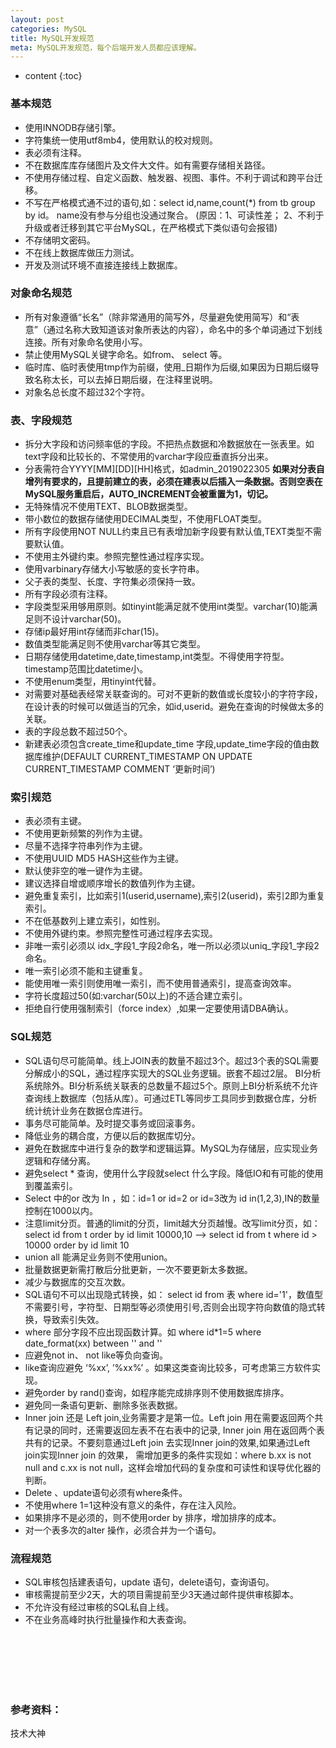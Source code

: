 ```yaml
---
layout: post
categories: MySQL
title: MySQL开发规范
meta: MySQL开发规范，每个后端开发人员都应该理解。
---
```

* content
{:toc}

### 基本规范

* 使用INNODB存储引擎。
* 字符集统一使用utf8mb4，使用默认的校对规则。
* 表必须有注释。
* 不在数据库库存储图片及文件大文件。如有需要存储相关路径。
* 不使用存储过程、自定义函数、触发器、视图、事件。不利于调试和跨平台迁移。
* 不写在严格模式通不过的语句,如：select id,name,count(*) from tb group by id。 name没有参与分组也没通过聚合。
(原因：1、可读性差； 2、不利于升级或者迁移到其它平台MySQL，在严格模式下类似语句会报错)
* 不存储明文密码。
* 不在线上数据库做压力测试。
* 开发及测试环境不直接连接线上数据库。

### 对象命名规范

* 所有对象遵循“长名”（除非常通用的简写外，尽量避免使用简写）和“表意”（通过名称大致知道该对象所表达的内容），命名中的多个单词通过下划线连接。所有对象命名使用小写。
* 禁止使用MySQL关键字命名。如from、 select 等。
* 临时库、临时表使用tmp作为前缀，使用_日期作为后缀,如果因为日期后缀导致名称太长，可以去掉日期后缀，在注释里说明。
* 对象名总长度不超过32个字符。

### 表、字段规范

* 拆分大字段和访问频率低的字段。不把热点数据和冷数据放在一张表里。如text字段和比较长的、不常使用的varchar字段应垂直拆分出来。
* 分表需符合YYYY[MM][DD][HH]格式，如admin_2019022305 **如果对分表自增列有要求的，且提前建立的表，必须在建表以后插入一条数据。否则空表在MySQL服务重启后，AUTO_INCREMENT会被重置为1，切记。**
* 无特殊情况不使用TEXT、BLOB数据类型。
* 带小数位的数据存储使用DECIMAL类型，不使用FLOAT类型。
* 所有字段使用NOT NULL约束且已有表增加新字段要有默认值,TEXT类型不需要默认值。
* 不使用主外键约束。参照完整性通过程序实现。
* 使用varbinary存储大小写敏感的变长字符串。
* 父子表的类型、长度、字符集必须保持一致。
* 所有字段必须有注释。
* 字段类型采用够用原则。如tinyint能满足就不使用int类型。varchar(10)能满足则不设计varchar(50)。
* 存储ip最好用int存储而非char(15)。
* 数值类型能满足则不使用varchar等其它类型。
* 日期存储使用datetime,date,timestamp,int类型。不得使用字符型。timestamp范围比datetime小。
* 不使用enum类型，用tinyint代替。
* 对需要对基础表经常关联查询的。可对不更新的数值或长度较小的字符字段，在设计表的时候可以做适当的冗余，如id,userid。避免在查询的时候做太多的关联。
* 表的字段总数不超过50个。
* 新建表必须包含create_time和update_time 字段,update_time字段的值由数据库维护(DEFAULT CURRENT_TIMESTAMP ON UPDATE CURRENT_TIMESTAMP COMMENT ‘更新时间’)

### 索引规范

* 表必须有主键。
* 不使用更新频繁的列作为主键。
* 尽量不选择字符串列作为主键。
* 不使用UUID MD5 HASH这些作为主键。
* 默认使非空的唯一键作为主键。
* 建议选择自增或顺序增长的数值列作为主键。
* 避免重复索引，比如索引1(userid,username),索引2(userid)，索引2即为重复索引。
* 不在低基数列上建立索引，如性别。
* 不使用外键约束。参照完整性可通过程序去实现。
* 非唯一索引必须以 idx_字段1_字段2命名，唯一所以必须以uniq_字段1_字段2命名。
* 唯一索引必须不能和主键重复。
* 能使用唯一索引则使用唯一索引，而不使用普通索引，提高查询效率。
* 字符长度超过50(如:varchar(50以上)的不适合建立索引。
* 拒绝自行使用强制索引（force index）,如果一定要使用请DBA确认。

### SQL规范

* SQL语句尽可能简单。线上JOIN表的数量不超过3个。超过3个表的SQL需要分解成小的SQL，通过程序实现大的SQL业务逻辑。嵌套不超过2层。
BI分析系统除外。BI分析系统关联表的总数量不超过5个。原则上BI分析系统不允许查询线上数据库（包括从库）。可通过ETL等同步工具同步到数据仓库，分析统计统计业务在数据仓库进行。
* 事务尽可能简单。及时提交事务或回滚事务。
* 降低业务的耦合度，方便以后的数据库切分。
* 避免在数据库中进行复杂的数学和逻辑运算。MySQL为存储层，应实现业务逻辑和存储分离。
* 避免select * 查询，使用什么字段就select 什么字段。降低IO和有可能的使用到覆盖索引。
* Select 中的or 改为 In ，如：id=1 or id=2 or id=3改为 id in(1,2,3),IN的数量控制在1000以内。
* 注意limit分页。普通的limit的分页，limit越大分页越慢。改写limit分页，如：select id from t order by id limit 10000,10 –> select id from t where id > 10000 order by id limit 10
* union all 能满足业务则不使用union。
* 批量数据更新需打散后分批更新，一次不要更新太多数据。
* 减少与数据库的交互次数。
* SQL语句不可以出现隐式转换，如： select id from 表 where id='1'，数值型不需要引号，字符型、日期型等必须使用引号,否则会出现字符向数值的隐式转换，导致索引失效。
* where 部分字段不应出现函数计算。如 where id*1=5 where date_format(xx) between '' and ''
* 应避免not in、 not like等负向查询。
* like查询应避免 ‘%xx’, ’%xx%’ 。如果这类查询比较多，可考虑第三方软件实现。
* 避免order by rand()查询，如程序能完成排序则不使用数据库排序。
* 避免同一条语句更新、删除多张表数据。
* Inner join 还是 Left join,业务需要才是第一位。Left join 用在需要返回两个共有记录的同时，还需要返回左表不在右表中的记录,
Inner join 用在返回两个表共有的记录。不要刻意通过Left join 去实现Inner join的效果,如果通过Left join实现Inner join 的效果，
需增加更多的条件实现如：where b.xx is not null and c.xx is not null，这样会增加代码的复杂度和可读性和误导优化器的判断。
* Delete 、update语句必须有where条件。
* 不使用where 1=1这种没有意义的条件，存在注入风险。
* 如果排序不是必须的，则不使用order by 排序，增加排序的成本。
* 对一个表多次的alter 操作，必须合并为一个语句。

### 流程规范

* SQL审核包括建表语句，update 语句，delete语句，查询语句。
* 审核需提前至少2天，大的项目需提前至少3天通过邮件提供审核脚本。
* 不允许没有经过审核的SQL私自上线。
* 不在业务高峰时执行批量操作和大表查询。


<br/><br/><br/><br/><br/>
### 参考资料：
   技术大神
